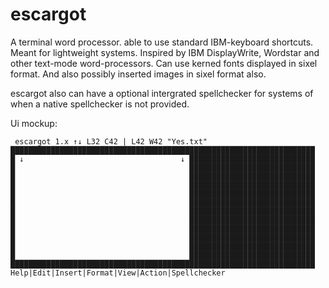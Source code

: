 # escargot
A terminal word processor. able to use standard IBM-keyboard shortcuts. Meant for lightweight systems.
Inspired by IBM DisplayWrite, Wordstar and other text-mode word-processors. Can use
kerned fonts displayed in sixel format. And also possibly inserted images in sixel format also.

escargot also can have a optional intergrated spellchecker for systems of when a native spellchecker is
not provided.

Ui mockup:
```
 escargot 1.x ↑↓ L32 C42 | L42 W42 "Yes.txt"
████████████████████████████████████████████████████████████████████
█ ↓                                   ↓ ████████████████████████████
█                                       ████████████████████████████
█                                       ████████████████████████████
█                                       ████████████████████████████
█                                       ████████████████████████████
█                                       ████████████████████████████
█                                       ████████████████████████████
█                                       ████████████████████████████
█                                       ████████████████████████████
█                                       ████████████████████████████
█                                       ████████████████████████████
█                                       ████████████████████████████
████████████████████████████████████████████████████████████████████
Help|Edit|Insert|Format|View|Action|Spellchecker
```
